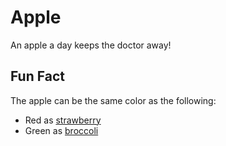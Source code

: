 # Apple

An apple a day keeps the doctor away!

## Fun Fact

The apple can be the same color as the following:
- Red as [strawberry](fruits:strawberry.md)
- Green as [broccoli](vegetables:tomato.md)

